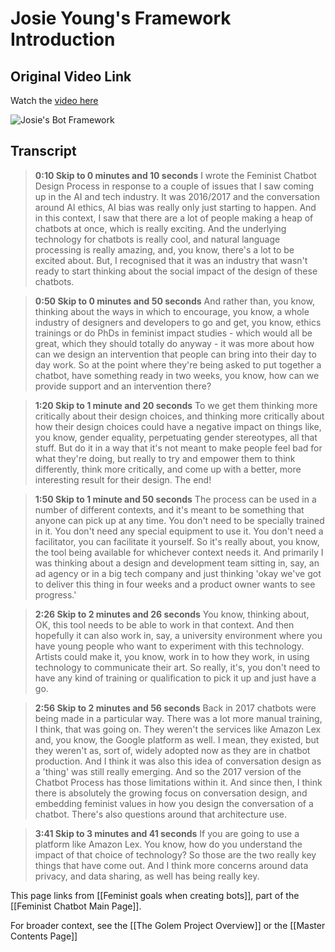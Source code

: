 # Josie Young's Framework Introduction

## Original Video Link

Watch the [video here](https://www.futurelearn.com/courses/designing-a-feminist-chatbot/1/steps/674561)

![Josie's Bot Framework](https://i.imgur.com/RVYTGgO.png)

## Transcript

> **0:10 Skip to 0 minutes and 10 seconds**
> I wrote the Feminist Chatbot Design Process in response to a couple of issues that I saw coming up in the AI and tech industry. It was 2016/2017 and the conversation around AI ethics, AI bias was really only just starting to happen. And in this context, I saw that there are a lot of people making a heap of chatbots at once, which is really exciting. And the underlying technology for chatbots is really cool, and natural language processing is really amazing, and, you know, there's a lot to be excited about. But, I recognised that it was an industry that wasn't ready to start thinking about the social impact of the design of these chatbots.

>**0:50 Skip to 0 minutes and 50 seconds**
>And rather than, you know, thinking about the ways in which to encourage, you know, a whole industry of designers and developers to go and get, you know, ethics trainings or do PhDs in feminist impact studies - which would all be great, which they should totally do anyway - it was more about how can we design an intervention that people can bring into their day to day work. So at the point where they're being asked to put together a chatbot, have something ready in two weeks, you know, how can we provide support and an intervention there?

>**1:20 Skip to 1 minute and 20 seconds**
>To we get them thinking more critically about their design choices, and thinking more critically about how their design choices could have a negative impact on things like, you know, gender equality, perpetuating gender stereotypes, all that stuff. But do it in a way that it's not meant to make people feel bad for what they're doing, but really to try and empower them to think differently, think more critically, and come up with a better, more interesting result for their design. The end!

>**1:50 Skip to 1 minute and 50 seconds**
>The process can be used in a number of different contexts, and it's meant to be something that anyone can pick up at any time. You don't need to be specially trained in it. You don't need any special equipment to use it. You don't need a facilitator, you can facilitate it yourself. So it's really about, you know, the tool being available for whichever context needs it. And primarily I was thinking about a design and development team sitting in, say, an ad agency or in a big tech company and just thinking 'okay we've got to deliver this thing in four weeks and a product owner wants to see progress.'

>**2:26 Skip to 2 minutes and 26 seconds**
>You know, thinking about, OK, this tool needs to be able to work in that context. And then hopefully it can also work in, say, a university environment where you have young people who want to experiment with this technology. Artists could make it, you know, work in to how they work, in using technology to communicate their art. So really, it's, you don't need to have any kind of training or qualification to pick it up and just have a go.

>**2:56 Skip to 2 minutes and 56 seconds**
>Back in 2017 chatbots were being made in a particular way. There was a lot more manual training, I think, that was going on. They weren't the services like Amazon Lex and, you know, the Google platform as well. I mean, they existed, but they weren't as, sort of, widely adopted now as they are in chatbot production. And I think it was also this idea of conversation design as a 'thing' was still really emerging. And so the 2017 version of the Chatbot Process has those limitations within it. And since then, I think there is absolutely the growing focus on conversation design, and embedding feminist values in how you design the conversation of a chatbot. There's also questions around that architecture use.

>**3:41 Skip to 3 minutes and 41 seconds**
>If you are going to use a platform like Amazon Lex. You know, how do you understand the impact of that choice of technology? So those are the two really key things that have come out. And I think more concerns around data privacy, and data sharing, as well has being really key.

This page links from [[Feminist goals when creating bots]], part of the [[Feminist Chatbot Main Page]]. 

For broader context, see the [[The Golem Project Overview]] or the [[Master Contents Page]]